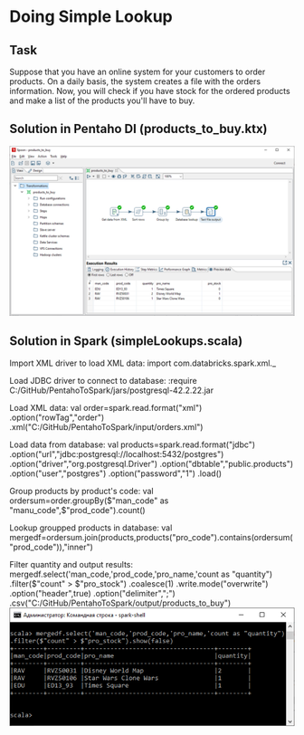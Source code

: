 # Doing Simple Lookup
## Task
Suppose that you have an online system for your customers to order products. On a daily
basis, the system creates a file with the orders information. Now, you will check if you have
stock for the ordered products and make a list of the products you'll have to buy.
## Solution in Pentaho DI (products_to_buy.ktx)
![img](https://github.com/shumasey/PentahoToSpark/blob/main/Screenshots/DoingSimpleLookupPDI_1.png)
## Solution in Spark (simpleLookups.scala)
Import XML driver to load XML data:
	import com.databricks.spark.xml._

Load JDBC driver to connect to database:
	:require C:/GitHub/PentahoToSpark/jars/postgresql-42.2.22.jar

Load XML data:
	val order=spark.read.format("xml")
		.option("rowTag","order")
		.xml("C:/GitHub/PentahoToSpark/input/orders.xml")

Load data from database:
	val products=spark.read.format("jdbc")
		.option("url","jdbc:postgresql://localhost:5432/postgres")
		.option("driver","org.postgresql.Driver")
		.option("dbtable","public.products")
		.option("user","postgres")
		.option("password","1")
		.load()
		
Group products by product's code:
	val ordersum=order.groupBy($"man_code" as "manu_code",$"prod_code").count()
	
Lookup groupped products in database:
	val mergedf=ordersum.join(products,products("pro_code").contains(ordersum("prod_code")),"inner")
	
Filter quantity and output results:
	mergedf.select('man_code,'prod_code,'pro_name,'count as "quantity")
		.filter($"count" > $"pro_stock")
		.coalesce(1)
		.write.mode("overwrite")
		.option("header",true)
		.option("delimiter",";")
		.csv("C:/GitHub/PentahoToSpark/output/products_to_buy")
![img](https://github.com/shumasey/PentahoToSpark/blob/main/Screenshots/DoingSimpleLookupSpark_1.png)

